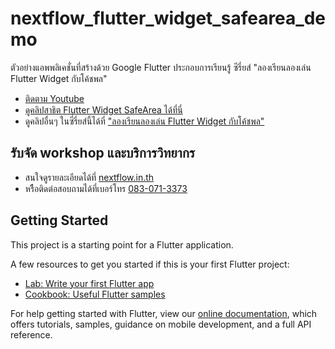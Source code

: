 # nextflow_flutter_widget_safearea_demo

ตัวอย่างแอพพลิเคชั่นที่สร้างด้วย Google Flutter ประกอบการเรียนรู้ ซีรี่ยส์ "ลองเรียนลองเล่น Flutter Widget กับโค้ชพล"

- [ติดตาม Youtube](https://www.youtube.com/subscription_center?add_user=teerasej)
- [ดูคลิปสาธิต Flutter Widget SafeArea ได้ที่นี่](https://www.youtube.com/watch?v=aQz_f2fj_kE&feature=youtu.be)
- ดูคลิปอื่นๆ ในซี่รี่ยส์นี้ได้ที่ ["ลองเรียนลองเล่น Flutter Widget กับโค้ชพล"](https://www.youtube.com/playlist?list=PLzdmsTRIBqiwXMMkxhRYzNpRyZCy7wisw)

## รับจัด workshop และบริการวิทยากร

- สนใจดูรายละเอียดได้ที่ [nextflow.in.th](https://nextflow.in.th/training-consultant/)
- หรืือติดต่อสอบถามได้ที่เบอร์โทร [083-071-3373](tel:083-071-3373)

## Getting Started

This project is a starting point for a Flutter application.

A few resources to get you started if this is your first Flutter project:

- [Lab: Write your first Flutter app](https://flutter.io/docs/get-started/codelab)
- [Cookbook: Useful Flutter samples](https://flutter.io/docs/cookbook)

For help getting started with Flutter, view our 
[online documentation](https://flutter.io/docs), which offers tutorials, 
samples, guidance on mobile development, and a full API reference.
